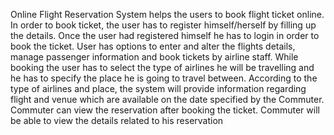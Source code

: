 Online Flight Reservation System helps the users to book flight ticket online. In order to book ticket, the user has to register himself/herself by filling up the details. Once the user had registered himself he has to login in order to book the ticket. User has options to enter and alter the flights details, manage passenger information and book tickets by airline staff.  While booking the user has to select the type of airlines he will be travelling and he has to specify the place he is going to travel between. According to the type of airlines and place, the system will provide information regarding flight and venue which are available on the date specified by the Commuter. 
Commuter can view the reservation after booking the ticket.
Commuter will be able to view the details related to his reservation

